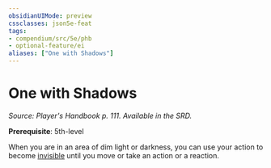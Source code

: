 ```yaml
---
obsidianUIMode: preview
cssclasses: json5e-feat
tags:
- compendium/src/5e/phb
- optional-feature/ei
aliases: ["One with Shadows"]
---
```

# One with Shadows
*Source: Player's Handbook p. 111. Available in the SRD.*  

**Prerequisite**: 5th-level

When you are in an area of dim light or darkness, you can use your action to become [invisible](5E2014官方资源/规则/conditions.md#invisible) until you move or take an action or a reaction.